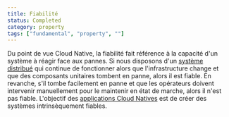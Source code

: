 ```yaml
---
title: Fiabilité
status: Completed
category: property
tags: ["fundamental", "property", ""]
---
```


Du point de vue Cloud Native, la fiabilité fait référence à la capacité d'un système à réagir face aux pannes.
Si nous disposons d'un [système distribué](/distributed-systems/) qui continue de fonctionner alors que l'infrastructure change et que des composants unitaires tombent en panne, alors il est fiable.
En revanche, s'il tombe facilement en panne et que les opérateurs doivent intervenir manuellement pour le maintenir en état de marche, alors il n'est pas fiable.
L'objectif des [applications Cloud Natives](/cloud-native-apps/) est de créer des systèmes intrinsèquement fiables.
